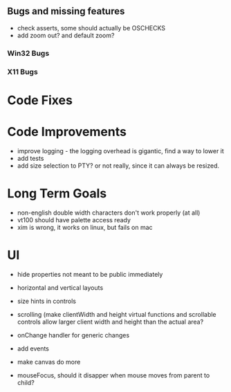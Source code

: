 ﻿## Bugs and missing features

- check asserts, some should actually be OSCHECKS
- add zoom out? and default zoom? 

### Win32 Bugs

### X11 Bugs

# Code Fixes

# Code Improvements 

- improve logging - the logging overhead is gigantic, find a way to lower it
- add tests
- add size selection to PTY? or not really, since it can always be resized. 

# Long Term Goals

- non-english double width characters don't work properly (at all)
- vt100 should have palette access ready
- xim is wrong, it works on linux, but fails on mac

# UI

- hide properties not meant to be public immediately
- horizontal and vertical layouts
- size hints in controls
- scrolling (make clientWidth and height virtual functions and scrollable controls allow larger client width and height than the actual area? 
- onChange handler for generic changes
- add events
- make canvas do more

- mouseFocus, should it disapper when mouse moves from parent to child? 


